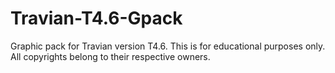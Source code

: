 # Travian-T4.6-Gpack
Graphic pack for Travian version T4.6.
This is for educational purposes only.
All copyrights belong to their respective owners.
